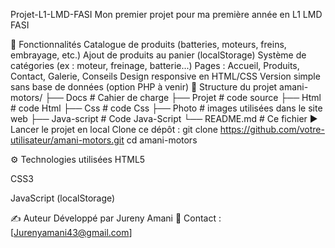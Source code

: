 Projet-L1-LMD-FASI
Mon premier projet pour ma première année en L1 LMD FASI

📌 Fonctionnalités
Catalogue de produits (batteries, moteurs, freins, embrayage, etc.)
Ajout de produits au panier (localStorage)
Système de catégories (ex : moteur, freinage, batterie...)
Pages : Accueil, Produits, Contact, Galerie, Conseils
Design responsive en HTML/CSS
Version simple sans base de données (option PHP à venir)
📁 Structure du projet
amani-motors/
├── Docs # Cahier de charge
├── Projet # code source
    ├── Html # code Html
    ├──  Css # code Css
    ├── Photo # images utilisées dans le site web
    ├── Java-script # Code Java-Script
└── README.md # Ce fichier
▶️ Lancer le projet en local
Clone ce dépôt :
git clone https://github.com/votre-utilisateur/amani-motors.git
cd amani-motors


⚙️ Technologies utilisées
HTML5

CSS3

JavaScript (localStorage)



✍️ Auteur
Développé par Jureny Amani
📧 Contact : [Jurenyamani43@gmail.com]